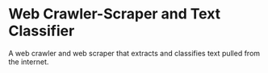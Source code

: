 # Web Crawler-Scraper and Text Classifier
A web crawler and web scraper that extracts and classifies text pulled from the internet.
